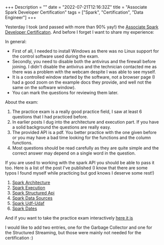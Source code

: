 +++
Description = ""
date = "2022-07-21T12:16:32Z"
title = "Associate Spark Developer Certification"
tags = ["Spark", "Certification", "Data Engineer"]
+++

Yesterday I took (and passed with more than 90% yay!) the [Associate Spark Developer Certificaton](https://databricks.com/learn/certification/apache-spark-developer-associate). And before I forget I want to share my experience:

In general:
- First of all, I needed to install Windows as there was no Linux support for the control software used during the exam.
- Secondly, you need to disable both the antivirus and the firewall before joining. I didn't disable the antivirus and the technician contacted me as there was a problem with the webcam despite I was able to see myself.
- It is a controlled window started by the software, not a browser page (I had a good zoom on the example docs they provide, and well not the same on the software window).
- You can mark the questions for reviewing them later.

About the exam:

1. The practice exam is a really good practice field, I saw at least 6 questions that I had practiced before.
2. In earlier posts I dug into the architecture and execution part. If you have a solid background the questions are really easy. 
3. The provided API is a pdf. You better practice with the one given before or you may have a bad time looking for the functions and the column functions.
4. Most questions should be read carefully as they are quite simple and the correct answer may depend on a single word in the question.

If you are used to working with the spark API you should be able to pass it too. Here is a list of the post I've published (I know that there are some typos I found myself while practicing but god knows I deserve some rest!)

1. [Spark Architecture](/spark-certification/2022-06-07-spark-architecture)
2. [Spark Execution](/spark-certification/2022-06-08-spark-execution)
3. [Spark Structured Api](/spark-certification/2022-06-10-spark-structured-api)
4. [Spark Data Sources](/spark-certification/2022-06-11-spark-data-sources)
5. [Spark Udf-Udaf](/spark-certification/2022-06-19-udf-udaf) 
6. [Spark Dates](/spark-certification/2022-06-29-spark-dates) 

And if you want to take the practice exam interactively [here it is](/spark-certification/2022-06-28-databricks-practice-exam)

I would like to add two entries, one for the Garbage Collector and one for the Structured Streaming, but those were mainly not needed for the certification :)